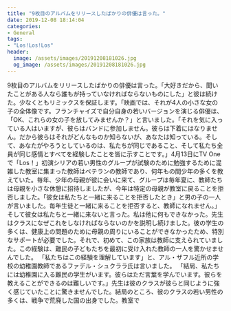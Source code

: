 ```yaml
---
title: "9枚目のアルバムをリリースしたばかりの俳優は言った。"
date: 2019-12-08 18:14:04
categories:
- General
tags:
- "Los!Los!Los"
header:
  image: /assets/images/20191208181026.jpg
  og_image: /assets/images/20191208181026.jpg
---
```


9枚目のアルバムをリリースしたばかりの俳優は言った。「大好きだから、聞いたことがある人なら誰もが持っていなければならないものにした」と彼は続けた。少なくともリミックスを保証します。「映画では、それが4人の小さな女の子の全体像です。フランチャイズで自分自身の若いバージョンを演じる俳優は、「OK、これらの女の子を放してみませんか？」と言いました。「それを気に入っている人はいますが、彼らはバンドに参加しません。彼らは下着にはなりません。だから彼らはそれがどんなものか知らないが、あなたは知っている。そして、あなたがやろうとしているのは、私たちが同じであること、そして私たち全員が同じ感情とすべてを経験したことを皆に示すことです。」4月13日にTV Oneで「Los！」初演シリアの若い男性のグループが試験のために勉強するために混雑した教室に集まった教師はベテランの教師であり、何年もの間少年の多くを教えていた。毎年、少年の母親が彼に会いに来て、グループは毎年夏に、教師たちは母親を小さな休憩に招待しましたが、今年は特定の母親が教室に戻ることを拒否しました。「彼女は私たちと一緒に来ることを拒否したとき」と男の子の一人が言いました。毎年生徒と一緒に来ることを拒否すると、教師になれません。」そして彼女は私たちと一緒に来ないと言った。私は他に何もできなかった。先生はクラスになぜこれをしなければならないのかを説明し続けました。彼の学生の多くは、健康上の問題のために母親の周りにいることができなかったため、特別なサポートが必要でした。それで、初めて、この家族は教師に支えられていました。この経験は、難民の子どもたちを最初に受け入れた教師の一人を驚かせませんでした。 「私たちはこの経験を理解しています」と、アル・ザフル近所の学校の幼稚園教師であるファデル・シュクララ氏は言いました。 「結局、私たちには幼稚園に入る難民の学生がいます。彼らはただ言葉を学んでいます。彼らを教えることができるのは難しいです。」先生は彼のクラスが彼らと同じように強く感じていたことに驚きませんでした。結局のところ、彼のクラスの若い男性の多くは、戦争で荒廃した国の出身でした。教室で
